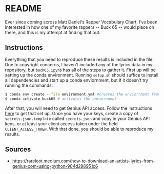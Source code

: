 # README
Ever since coming across Matt Daniel's Rapper Vocabulary Chart, I've been interested in how one of my favorite rappers -- Buck 65 -- would place on there, and this is my attempt at finding that out.

## Instructions
Everything that you need to reproduce these results is included in the file. Due to copyright concerns, I haven't included any of the lyrics data in my repository, but `buck65.ipynb` has all of the steps to gather it.
First up will be setting up the conda environment. Running `setup.sh` should suffice to install all dependencies and start up a conda enviornment, but if it doesn't try running the commands:
```sh
$ conda env create --file environment.yml #creates the enviornment from the YAML file
$ conda activate buck65 # activates the enviornment
```

After that, you will need to get Genius API access. Follow the instructions [here](https://docs.genius.com/) to get that set up. Once you have your keys, create a copy of `secrets.json.template` called `secrets.json` and copy in your Genius API keys, or at least your client access token under the field `CLIENT_ACCESS_TOKEN`. With that done, you should be able to reproduce my results.

## Sources
- https://rareloot.medium.com/how-to-download-an-artists-lyrics-from-genius-com-using-python-984d298951c6